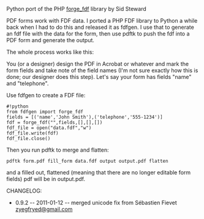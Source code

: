 Python port of the PHP [forge_fdf](http://www.pdfhacks.com/forge_fdf/) library by Sid Steward


PDF forms work with FDF data. I ported a PHP FDF library to Python a
while back when I had to do this and released it as fdfgen. I use that
to generate an fdf file with the data for the form, then use pdftk to
push the fdf into a PDF form and generate the output.

The whole process works like this:

You (or a designer) design the PDF in Acrobat or whatever and mark the
form fields and take note of the field names (I'm not sure exactly how
this is done; our designer does this step). Let's say your form has
fields "name" and "telephone".

Use fdfgen to create a FDF file:

    #!python
    from fdfgen import forge_fdf
    fields = [('name','John Smith'),('telephone','555-1234')]
    fdf = forge_fdf("",fields,[],[],[])
    fdf_file = open("data.fdf","w")
    fdf_file.write(fdf)
    fdf_file.close()

Then you run pdftk to merge and flatten:

    pdftk form.pdf fill_form data.fdf output output.pdf flatten

and a filled out, flattened (meaning that there are no longer editable
form fields) pdf will be in output.pdf.

CHANGELOG:

* 0.9.2 -- 2011-01-12 -- merged unicode fix from Sébastien Fievet <zyegfryed@gmail.com>
